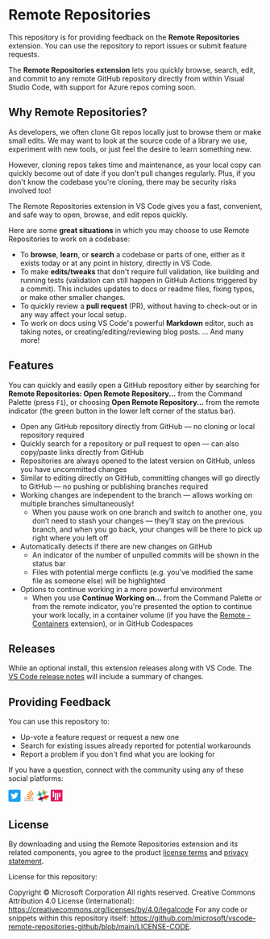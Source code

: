 # Remote Repositories

This repository is for providing feedback on the **Remote Repositories** extension. You can use the repository to report issues or submit feature requests.

The **Remote Repositories extension** lets you quickly browse, search, edit, and commit to any remote GitHub repository directly from within Visual Studio Code, with support for Azure repos coming soon.

## Why Remote Repositories?

As developers, we often clone Git repos locally just to browse them or make small edits. We may want to look at the source code of a library we use, experiment with new tools, or just feel the desire to learn something new. 

However, cloning repos takes time and maintenance, as your local copy can quickly become out of date if you don't pull changes regularly. Plus, if you don't know the codebase you're cloning, there may be security risks involved too!

The Remote Repositories extension in VS Code gives you a fast, convenient, and safe way to open, browse, and edit repos quickly.

Here are some **great situations** in which you may choose to use Remote Repositories to work on a codebase:

- To **browse**, **learn**, or **search** a codebase or parts of one, either as it exists today or at any point in history, directly in VS Code.
- To make **edits/tweaks** that don't require full validation, like building and running tests (validation can still happen in GitHub Actions triggered by a commit). This includes updates to docs or readme files, fixing typos, or make other smaller changes.
- To quickly review a **pull request** (PR), without having to check-out or in any way affect your local setup.
- To work on docs using VS Code's powerful **Markdown** editor, such as taking notes, or creating/editing/reviewing blog posts.
... And many more!

## Features

You can quickly and easily open a GitHub repository either by searching for **Remote Repositories: Open Remote Repository...** from the Command Palette (press `F1`), or choosing **Open Remote Repository...** from the remote indicator (the green button in the lower left corner of the status bar).

- Open any GitHub repository directly from GitHub — no cloning or local repository required
- Quickly search for a repository or pull request to open — can also copy/paste links directly from GitHub
- Repositories are always opened to the latest version on GitHub, unless you have uncommitted changes
- Similar to editing directly on GitHub, committing changes will go directly to GitHub — no pushing or publishing branches required
- Working changes are independent to the branch — allows working on multiple branches simultaneously!
     - When you pause work on one branch and switch to another one, you don’t need to stash your changes — they’ll stay on the previous branch, and when you go back, your changes will be there to pick up right where you left off
- Automatically detects if there are new changes on GitHub
     - An indicator of the number of unpulled commits will be shown in the status bar
     - Files with potential merge conflicts (e.g. you've modified the same file as someone else) will be highlighted
- Options to continue working in a more powerful environment
     - When you use **Continue Working on...** from the Command Palette or from the remote indicator, you're presented the option to continue your work locally, in a container volume (if you have the [Remote - Containers](https://marketplace.visualstudio.com/items?itemName=ms-vscode-remote.remote-containers) extension), or in GitHub Codespaces

## Releases

While an optional install, this extension releases along with VS Code. The [VS Code release notes](https://code.visualstudio.com/updates/) will include a summary of changes.

## Providing Feedback

You can use this repository to:

- Up-vote a feature request or request a new one
- Search for existing issues already reported for potential workarounds
- Report a problem if you don't find what you are looking for

If you have a question, connect with the community using any of these social platforms:

[![Twitter](docs/Twitter_Social_Icon_24x24.png)](https://twitter.com/code) [![Stack Overflow](docs/so-image-24x24.png)](https://stackoverflow.com/questions/tagged/vscode) [![VS Code Dev Community Slack](docs/Slack_Mark-24x24.png)](https://aka.ms/vscode-dev-community) [![VS CodeGitter](docs/gitter-icon-24x24.png)](https://gitter.im/Microsoft/vscode)

## License

By downloading and using the Remote Repositories extension and its related components, you agree to the product [license terms](https://marketplace.visualstudio.com/items/GitHub.remotehub/license) and [privacy statement](https://www.microsoft.com/en-us/privacystatement/EnterpriseDev/default.aspx).

License for this repository:

Copyright © Microsoft Corporation All rights reserved.
Creative Commons Attribution 4.0 License (International): https://creativecommons.org/licenses/by/4.0/legalcode
For any code or snippets within this repository itself: https://github.com/microsoft/vscode-remote-repositories-github/blob/main/LICENSE-CODE. 
